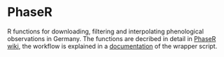 # PhaseR
R functions for downloading, filtering and interpolating phenological observations in Germany. The functions are decribed in detail in [PhaseR wiki](https://github.com/JKI-GDM/PhaseR/wiki), the workflow is explained in a [documentation](https://rpubs.com/JKI-GDM/1002476) of the wrapper script.
